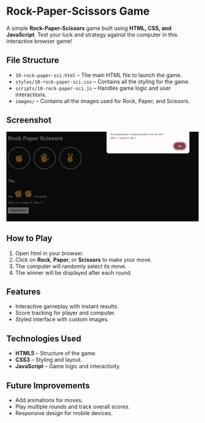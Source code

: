 # Rock-Paper-Scissors Game

A simple **Rock-Paper-Scissors** game built using **HTML, CSS, and JavaScript**. Test your luck and strategy against the computer in this interactive browser game!

## File Structure
- `10-rock-paper-sci.html` – The main HTML file to launch the game.  
- `styles/10-rock-paper-sci.css` – Contains all the styling for the game.  
- `scripts/10-rock-paper-sci.js` – Handles game logic and user interactions.  
- `images/` – Contains all the images used for Rock, Paper, and Scissors.

## Screenshot

![Rock-Paper-Scissors Screenshot](images/screenshot1.png)  


## How to Play

1. Open  html  in your browser.  
2. Click on **Rock**, **Paper**, or **Scissors** to make your move.  
3. The computer will randomly select its move.  
4. The winner will be displayed after each round.  

## Features

- Interactive gameplay with instant results.  
- Score tracking for player and computer.  
- Styled interface with custom images.  

## Technologies Used

- **HTML5** – Structure of the game.  
- **CSS3** – Styling and layout.  
- **JavaScript** – Game logic and interactivity.  

## Future Improvements

- Add animations for moves.  
- Play multiple rounds and track overall scores.  
- Responsive design for mobile devices.  




